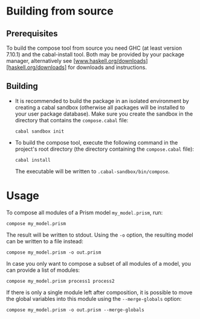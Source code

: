 Building from source
====================

Prerequisites
-------------

To build the compose tool from source you need GHC (at least version 7.10.1)
and the cabal-install tool. Both may be provided by your package manager,
alternatively see [www.haskell.org/downloads][haskell.org/downloads] for
downloads and instructions.

Building
--------

*   It is recommended to build the package in an isolated environment by
    creating a cabal sandbox (otherwise all packages will be installed to your
    user package database). Make sure you create the sandbox in the directory
    that contains the `compose.cabal` file:

        cabal sandbox init

*   To build the compose tool, execute the following command in the project's
    root directory (the directory containing the `compose.cabal` file):

        cabal install

    The executable will be written to `.cabal-sandbox/bin/compose`.

Usage
=====

To compose all modules of a Prism model `my_model.prism`, run:

    compose my_model.prism

The result will be written to stdout. Using the `-o` option, the resulting
model can be written to a file instead:

    compose my_model.prism -o out.prism

In case you only want to compose a subset of all modules of a model, you can
provide a list of modules:

    compose my_model.prism process1 process2

If there is only a single module left after composition, it is possible to move
the global variables into this module using the `--merge-globals` option:

    compose my_model.prism -o out.prism --merge-globals

